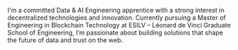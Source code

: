 I'm a committed Data & AI Engineering apprentice with a strong interest in decentralized technologies and innovation. Currently pursuing a Master of Engineering in Blockchain Technology at ESILV – Léonard de Vinci Graduate School of Engineering, I’m passionate about building solutions that shape the future of data and trust on the web.
